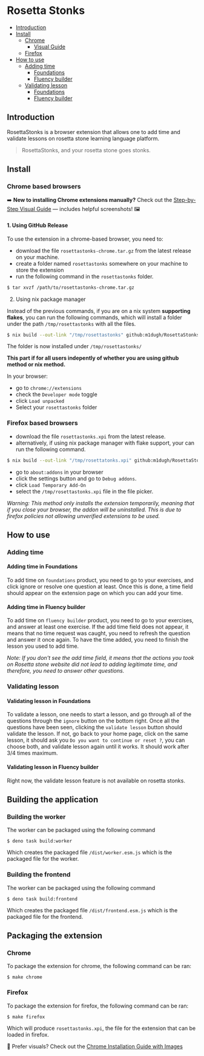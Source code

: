 # Rosetta Stonks

- [Introduction](#introduction)
- [Install](#install)
  - [Chrome](#chrome-based-browsers)
    - [Visual Guide](#chrome-based-browsers)
  - [Firefox](#firefox-based-browsers)
- [How to use](#how-to-use)
  - [Adding time](#adding-time)
    - [Foundations](#adding-time-in-foundations)
    - [Fluency builder](#adding-time-in-fluency-builder)
  - [Validating lesson](#validating-lesson)
    - [Foundations](#validating-lesson-in-foundations)
    - [Fluency builder](#validating-lesson-in-fluency-builder)

## Introduction

RosettaStonks is a browser extension that allows one to add time and validate
lessons on rosetta stone learning language platform.

> RosettaStonks, and your rosetta stone goes stonks.

## Install

### Chrome based browsers

➡️ **New to installing Chrome extensions manually?** Check out the [Step-by-Step Visual Guide](https://raw.githubusercontent.com/m1dugh/RosettaStonks/master/INSTALL_GUI.md) — includes helpful screenshots! 🖼️

#### 1. Using GitHub Release

To use the extension in a chrome-based browser, you need to:

- download the file `rosettastonks-chrome.tar.gz` from the latest release on
  your machine.
- create a folder named `rosettastonks` somewhere on your machine to store the
  extension
- run the following command in the `rosettastonks` folder.

```bash
$ tar xvzf /path/to/rosettastonks-chrome.tar.gz
```

2. Using nix package manager

Instead of the previous commands, if you are on a nix system **supporting
flakes**, you can run the following commands, which will install a folder
under the path `/tmp/rosettastonks` with all the files.

```bash
$ nix build --out-link "/tmp/rosettastonks" github:m1dugh/RosettaStonks#chrome
```

The folder is now installed under `/tmp/rosettastonks/`

**This part if for all users indepently of whether you are using github method
or nix method.**

In your browser:

- go to `chrome://extensions`
- check the `Developer mode` toggle
- click `Load unpacked`
- Select your `rosettastonks` folder

### Firefox based browsers

- download the file `rosettastonks.xpi` from the latest release.
- alternatively, if using nix package manager with flake support, your can run
  the following command.

```bash
$ nix build --out-link "/tmp/rosettatonks.xpi" github:m1dugh/RosettaStonks#mozilla
```

- go to `about:addons` in your browser
- click the settings button and go to `Debug addons`.
- click `Load Temporary Add-On`
- select the `/tmp/rosettastonks.xpi` file in the file picker.

_Warning: This method only installs the extension temporarily, meaning that if
you close your browser, the addon will be uninstalled. This is due to firefox
policies not allowing unverified extensions to be used._

## How to use

### Adding time

#### Adding time in Foundations

To add time on `foundations` product, you need to go to your exercises, and
click ignore or resolve one question at least. Once this is done, a time field
should appear on the extension page on which you can add your time.

#### Adding time in Fluency builder

To add time on `fluency builder` product, you need to go to your exercises, and
answer at least one exercise. If the add time field does not appear, it means
that no time request was caught, you need to refresh the question and answer it
once again. To have the time added, you need to finish the lesson you used to
add time.

_Note: If you don't see the add time field, it means that the actions you took
on Rosetta stone website did not lead to adding legitimate time, and therefore,
you need to answer other questions._

### Validating lesson

#### Validating lesson in Foundations

To validate a lesson, one needs to start a lesson, and go through all of the
questions through the `ignore` button on the bottom right. Once all the
questions have been seen, clicking the `validate lesson` button should validate
the lesson. If not, go back to your home page, click on the same lesson, it
should ask you `Do you want to continue or reset ?`, you can choose both, and
validate lesson again until it works. It should work after 3/4 times maximum.

#### Validating lesson in Fluency builder

Right now, the validate lesson feature is not available on rosetta stonks.

## Building the application

### Building the worker

The worker can be packaged using the following command

```
$ deno task build:worker
```

Which creates the packaged file `/dist/worker.esm.js` which is the packaged
file for the worker.

### Building the frontend

The worker can be packaged using the following command

```
$ deno task build:frontend
```

Which creates the packaged file `/dist/frontend.esm.js` which is the packaged
file for the frontend.

## Packaging the extension

### Chrome

To package the extension for chrome, the following command can be ran:

```
$ make chrome
```

### Firefox

To package the extension for firefox, the following command can be ran:

```
$ make firefox
```

Which will produce `rosettastonks.xpi`, the file for the extension that can be
loaded in firefox.

📸 Prefer visuals? Check out the [Chrome Installation Guide with Images](https://raw.githubusercontent.com/m1dugh/RosettaStonks/master/INSTALL_GUI.md)